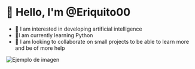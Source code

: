 # 👋 Hello, I'm @Eriquito00

- 👀 I am interested in developing artificial intelligence
- 🌱I am currently learning Python
- 💞️ I am looking to collaborate on small projects to be able to learn more and be of more help

![Ejemplo de imagen](https://github.com/Eriquito00/Eriquito00/main/img/pez.png)

